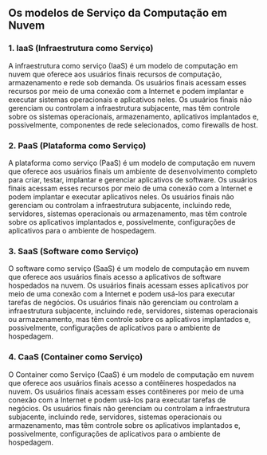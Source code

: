 ## Os modelos de Serviço da Computação em Nuvem

### 1. IaaS (Infraestrutura como Serviço)

A infraestrutura como serviço (IaaS) é um modelo de computação em nuvem que oferece aos usuários finais recursos de computação, armazenamento e rede sob demanda. Os usuários finais acessam esses recursos por meio de uma conexão com a Internet e podem implantar e executar sistemas operacionais e aplicativos neles. Os usuários finais não gerenciam ou controlam a infraestrutura subjacente, mas têm controle sobre os sistemas operacionais, armazenamento, aplicativos implantados e, possivelmente, componentes de rede selecionados, como firewalls de host.

### 2. PaaS (Plataforma como Serviço)

A plataforma como serviço (PaaS) é um modelo de computação em nuvem que oferece aos usuários finais um ambiente de desenvolvimento completo para criar, testar, implantar e gerenciar aplicativos de software. Os usuários finais acessam esses recursos por meio de uma conexão com a Internet e podem implantar e executar aplicativos neles. Os usuários finais não gerenciam ou controlam a infraestrutura subjacente, incluindo rede, servidores, sistemas operacionais ou armazenamento, mas têm controle sobre os aplicativos implantados e, possivelmente, configurações de aplicativos para o ambiente de hospedagem.

### 3. SaaS (Software como Serviço)

O software como serviço (SaaS) é um modelo de computação em nuvem que oferece aos usuários finais acesso a aplicativos de software hospedados na nuvem. Os usuários finais acessam esses aplicativos por meio de uma conexão com a Internet e podem usá-los para executar tarefas de negócios. Os usuários finais não gerenciam ou controlam a infraestrutura subjacente, incluindo rede, servidores, sistemas operacionais ou armazenamento, mas têm controle sobre os aplicativos implantados e, possivelmente, configurações de aplicativos para o ambiente de hospedagem.

### 4. CaaS (Container como Serviço)

O Container como Serviço (CaaS) é um modelo de computação em nuvem que oferece aos usuários finais acesso a contêineres hospedados na nuvem. Os usuários finais acessam esses contêineres por meio de uma conexão com a Internet e podem usá-los para executar tarefas de negócios. Os usuários finais não gerenciam ou controlam a infraestrutura subjacente, incluindo rede, servidores, sistemas operacionais ou armazenamento, mas têm controle sobre os aplicativos implantados e, possivelmente, configurações de aplicativos para o ambiente de hospedagem.
